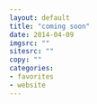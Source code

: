 ```yaml
---
layout: default
title: "coming soon"
date: 2014-04-09
imgsrc: ""
sitesrc: ""
copy: ""
categories:
- favorites
- website
---
```


    
    
    

    
    